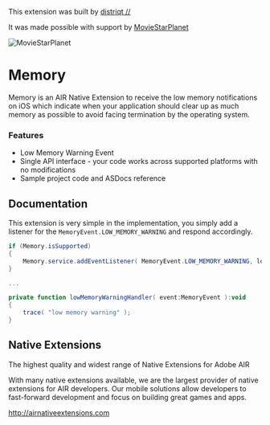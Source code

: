 This extension was built by [distriqt //](http://airnativeextensions.com) 


It was made possible with support by [MovieStarPlanet](http://corporate.moviestarplanet.com/) 

![MovieStarPlanet](https://raw.githubusercontent.com/distriqt/ANE-Memory/master/images/msp_logo.png)



# Memory

Memory is an AIR Native Extension to receive the low memory notifications on iOS which indicate when your application should clear up as much memory as possible to avoid facing termination by the operating system.


### Features

- Low Memory Warning Event 
- Single API interface - your code works across supported platforms with no modifications
- Sample project code and ASDocs reference



## Documentation

This extension is very simple in the implementation, you simply add a listener for the `MemoryEvent.LOW_MEMORY_WARNING` and respond accordingly.  


```actionscript
if (Memory.isSupported)
{
	Memory.service.addEventListener( MemoryEvent.LOW_MEMORY_WARNING, lowMemoryWarningHandler );
}

...

private function lowMemoryWarningHandler( event:MemoryEvent ):void
{
	trace( "low memory warning" );
}
```


## Native Extensions

The highest quality and widest range of Native Extensions for Adobe AIR

With many native extensions available, we are the largest provider of native extensions for AIR developers. Our mobile solutions allow developers to fast-forward development and focus on building great games and apps.

http://airnativeextensions.com

